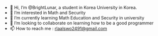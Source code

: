 - 👋 Hi, I’m @BrightLunar, a student in Korea University in Korea.
- 👀 I’m interested in Math and Security
- 🌱 I’m currently learning Math Education and Security in university
- 💞️ I’m looking to collaborate on learning how to be a good programmer
- 📫 How to reach me : rlaalswo2491@gmail.com

<!---
BrightLunar/BrightLunar is a ✨ special ✨ repository because its `README.md` (this file) appears on your GitHub profile.
You can click the Preview link to take a look at your changes.
--->
